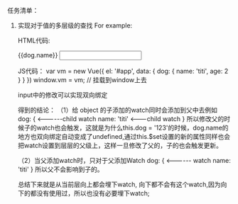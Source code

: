 任务清单：

1. 实现对于值的多层级的查找
   For example:

   HTML代码:
   <div>
        {{dog.name}}
        <input type="text" v-model="dog.name">
   </div>

   JS代码：
   var vm = new Vue({
       el: '#app',
       data: {
            dog: {
                name: 'titi',
                age: 2
            }
       }
   })
   window.vm = vm; // 挂载到window上去

   input中的修改可以实现双向绑定

   得到的结论：
   （1）给 object 的子添加的watch同时会添加到父中去例如
   dog: {   <------child watch
       name: 'titi'    <---child watch
   }
   所以修改父的时候子的watch也会触发，这就是为什么this.dog = '123'的时候，dog.name的地方也双向绑定自动变成了undefined,通过this.$set设置的新的属性同样也会把watch设置到层层的父级上，这样一旦修改了父的，子的也会触发更新。

   （2）当父添加watch时，只对于父添加Watch
   dog: {   <------ watch
       name: 'titi'
   }
   所以父不会影响到子的。

   总结下来就是从当前层向上都会埋下watch, 向下都不会有这个watch,因为向下的都没有使用过，所以也没有必要埋下watch;